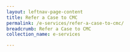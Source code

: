 ```yaml
---
layout: leftnav-page-content
title: Refer a Case to CMC
permalink: /e-services/refer-a-case-to-cmc/
breadcrumb: Refer a Case to CMC
collection_name: e-services

---
```

